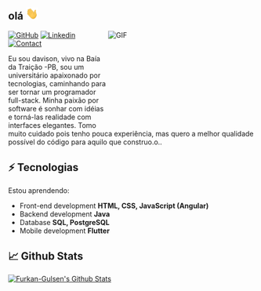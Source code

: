 <h2> olá <img src="https://raw.githubusercontent.com/ABSphreak/ABSphreak/master/gifs/Hi.gif" height="25px"></h2>

<img align="right" alt="GIF" src="https://user-images.githubusercontent.com/68761780/227801901-62b825c0-400a-484e-be71-e42b2e46a2cf.gif" width="300" height="200" />



[![GitHub](https://img.shields.io/badge/SUPPORT%20AT-GITHUB-blue?style=for-the-badge&logo=github)](https://github.com/davison-lopes) [![Linkedin](https://img.shields.io/badge/MY%20PROFILE-Linkedin-blue?style=for-the-badge&logo=github)](https://www.linkedin.com/in/davison-lopes/) 
 [![Contact](https://img.shields.io/badge/CONTACT-GMAIL-yellow?style=for-the-badge&logo=gmail&logoColor=white)](mailto:davisonluis4@gmail.com)
 
 
 

Eu sou davison, vivo na Baía da Traição -PB, sou um universitário apaixonado por tecnologias, caminhando para ser tornar um programador full-stack. Minha paixão por software é sonhar com idéias e torná-las realidade com interfaces elegantes. Tomo muito cuidado pois tenho pouca experiência, mas quero a melhor qualidade possível do código para aquilo que construo.o.. 

## ⚡ Tecnologias
Estou aprendendo:
- Front-end development  **HTML, CSS, JavaScript (Angular)**
- Backend development  **Java**
- Database **SQL, PostgreSQL** 
- Mobile development **Flutter**





## 📈 Github Stats

<a href="https://github.com/davison-lopes/davison-lopes">
 <img alt="Furkan-Gulsen's Github Stats" src="https://github-readme-stats.vercel.app/api/?username=davison-lopes&show_icons=true&count_private=true&theme=react&hide_border=true&bg_color=1F222E&title_color=F85D7F&icon_color=F8D866" height="192px"/>
</a>

